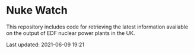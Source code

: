 # Nuke Watch

This repository includes code for retrieving the latest information available on the output of EDF nuclear power plants in the UK.

Last updated: 2021-06-09 19:21